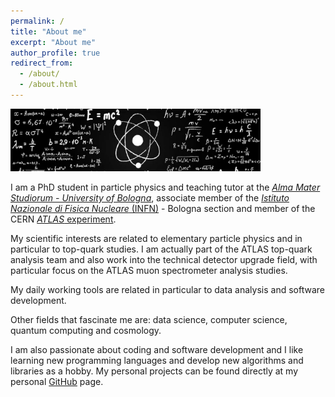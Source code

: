 ```yaml
---
permalink: /
title: "About me"
excerpt: "About me"
author_profile: true
redirect_from: 
  - /about/
  - /about.html
---
```


<img src="https://github.com/JustWhit3/JustWhit3.github.io/blob/main/files/emc.jpeg" width="400">

I am a PhD student in particle physics and teaching tutor at the [*Alma Mater Studiorum - University of Bologna*](https://www.unibo.it/it), associate member of the [*Istituto Nazionale di Fisica Nucleare* (INFN)](https://www.bo.infn.it/) - Bologna section and member of the CERN [*ATLAS* experiment](https://atlas.cern/).

My scientific interests are related to elementary particle physics and in particular to top-quark studies. I am actually part of the ATLAS top-quark analysis team and also work into the technical detector upgrade field, with particular focus on the ATLAS muon spectrometer analysis studies.

My daily working tools are related in particular to data analysis and software development.

Other fields that fascinate me are: data science, computer science, quantum computing and cosmology.

I am also passionate about coding and software development and I like learning new programming languages and develop new algorithms and libraries as a hobby. My personal projects can be found directly at my personal [GitHub](https://github.com/JustWhit3) page.
